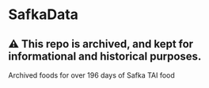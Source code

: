 # SafkaData
## ⚠️ This repo is archived, and kept for informational and historical purposes.
Archived foods for over 196 days of Safka TAI food
